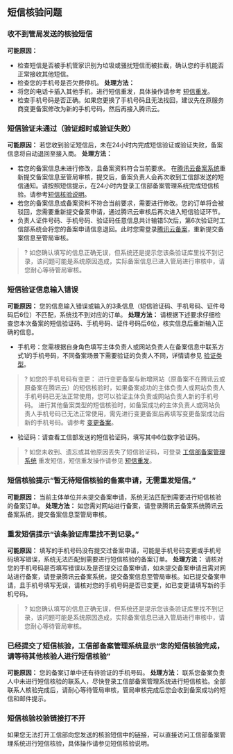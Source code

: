## 短信核验问题

### 收不到管局发送的核验短信
**可能原因：**
- 检查短信是否被手机管家识别为垃圾或骚扰短信而被拦截，确认您的手机能否正常接收其他短信。
- 检查您的手机号是否欠费停机。 
**处理方法：**
- 将您的电话卡插入其他手机，进行短信重发，具体操作请参考 [短信重发](https://cloud.tencent.com/document/product/243/13435#.E7.9F.AD.E4.BF.A1.E9.87.8D.E5.8F.91.3Ca-id.3D.22resend.22.3E.3C.2Fa.3E)。
- 检查手机号码是否正确。如果您更换了手机号码且无法找回，建议先在原服务商变更备案修改为新的手机号码，然后再接入腾讯云。

### 短信验证未通过（验证超时或验证失败）
**可能原因：**
若您收到验证短信后，未在24小时内完成短信验证或验证失败，备案信息将自动退回至接入商。
**处理方法：**
- 若您的备案信息未进行修改，且备案资料符合当前要求。 在[腾讯云备案系统](https://cloud.tencent.com/product/ba)重新提交备案信息至管局审核，提交后，备案负责人会再次收到工信部发送的短信通知。请按照短信提示，在24小时内登录工信部备案管理系统完成短信核验。请参考[短信核验说明](https://cloud.tencent.com/document/product/243/13435)。
- 若您的备案信息或备案资料不符合当前要求，需要进行修改。您的订单将会被驳回，您需要重新提交备案申请，通过腾讯云审核后再次进入短信验证环节。
- 负责人证件号码、手机号码、验证码任意信息共计输错5次后，第6次验证时工信部系统会将您的备案申请信息退回。此时您需登录[腾讯云备案](https://cloud.tencent.com/product/ba)，重新提交备案信息至管局审核。
>? 如您确认填写的信息正确无误，但系统还是提示您该条验证库里找不到记录，该问题可能是系统原因造成，实际备案信息已进入管局进行审核中，请您耐心等待管局审核。

### 短信验证信息输入错误
**可能原因：** 您的信息输入错误或输入的3条信息（短信验证码、手机号码、证件号码后6位）不匹配，系统找不到对应的订单。
**处理方法：** 请根据下述要求仔细检查您本次备案的短信验证码、手机号码、证件号码后6位，核实信息后重新输入正确的信息。
- 手机号：您需根据自身角色填写主体负责人或网站负责人在备案信息中联系方式1的手机号码，不同备案场景下需要验证的负责人不同，详情请参见 [验证类型](https://cloud.tencent.com/document/product/243/13435#.E9.AA.8C.E8.AF.81.E7.B1.BB.E5.9E.8B)。
>? 如您的手机号码有变更：
> 进行变更备案与新增网站（原备案不在腾讯云或原备案在腾讯云）的短信核验时，如果备案成功的主体负责人或网站负责人手机号码已无法正常使用，您可以验证主体负责或网站负责人新的手机号码。
> 进行其他备案类型的短信核验时，如备案成功的主体负责人或网站负责人手机号码已无法正常使用，需先进行变更备案后再填写变更备案成功后新的手机号码。请参考 [变更备案](https://cloud.tencent.com/document/product/243/19144)。

- 验证码：请查看工信部发送的短信验证码，填写其中6位数字验证码。 
>? 如您未收到、遗忘或其他原因丢失了短信验证码，可登录 [工信部备案管理系统](https://beian.miit.gov.cn/#/Integrated/index) 重发短信，短信重发操作请参见 [短信重发](https://cloud.tencent.com/document/product/243/13435#.E7.9F.AD.E4.BF.A1.E9.87.8D.E5.8F.91.3Ca-id.3D.22resend.22.3E.3C.2Fa.3E)。

### 短信核验提示“暂无待短信核验的备案申请，无需重发短信。”
**可能原因：** 当前主体单位并未提交备案申请，系统无法匹配到需要进行短信核验的备案订单。
**处理方法：** 如您需对网站进行备案，请登录腾讯云备案系统腾讯云备案系统，提交备案信息至管局审核。

### 重发短信提示“该条验证库里找不到记录。”
**可能原因：** 填写的手机号码没有提交过备案申请，可能是手机号码变更或手机号码填写错误，系统无法匹配到需要进行短信核验的备案订单。
**处理方法：** 请核对您的手机号码是否填写错误以及是否提交过备案申请，如未提交备案申请且需对网站进行备案，请登录腾讯云备案系统，提交备案信息至管局审核。如已提交备案申请，且手机号填写无误，请核对您的手机号码是否已变更，如已变更请填写新的手机号码。
>? 如您确认填写的信息正确无误，但系统还是提示您该条验证库里找不到记录，该问题可能是系统原因造成，实际备案信息已进入管局进行审核中，请您耐心等待管局审核。

### 已经提交了短信核验，工信部备案管理系统显示“您的短信核验完成，请等待其他核验人进行短信核验”
**可能原因：** 您的备案订单中还有待验证的手机号码。 
**处理方法：** 联系您备案负责人中未进行短信核验的联系人，尽快登录工信部备案管理系统进行短信核验。全部联系人核验完成后，请耐心等待管局审核，管局审核完成后您会收到备案成功的短信和邮件提示。

### 短信核验校验链接打不开 
如果您无法打开工信部向您发送的核验短信中的链接，可以直接访问工信部备案管理系统进行短信核验，具体操作请参见短信核验说明。
